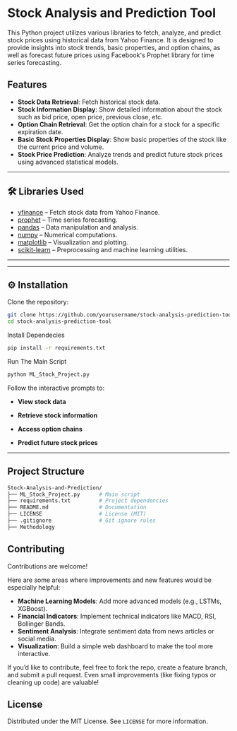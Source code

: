 # Stock Analysis and Prediction Tool

This Python project utilizes various libraries to fetch, analyze, and predict stock prices using historical data from Yahoo Finance. It is designed to provide insights into stock trends, basic properties, and option chains, as well as forecast future prices using Facebook's Prophet library for time series forecasting.

## Features

- **Stock Data Retrieval**: Fetch historical stock data.
- **Stock Information Display**: Show detailed information about the stock such as bid price, open price, previous close, etc.
- **Option Chain Retrieval**: Get the option chain for a stock for a specific expiration date.
- **Basic Stock Properties Display**: Show basic properties of the stock like the current price and volume.
- **Stock Price Prediction**: Analyze trends and predict future stock prices using advanced statistical models.

---

## 🛠️ Libraries Used
- [yfinance](https://pypi.org/project/yfinance/) – Fetch stock data from Yahoo Finance.  
- [prophet](https://facebook.github.io/prophet/) – Time series forecasting.  
- [pandas](https://pandas.pydata.org/) – Data manipulation and analysis.  
- [numpy](https://numpy.org/) – Numerical computations.  
- [matplotlib](https://matplotlib.org/) – Visualization and plotting.  
- [scikit-learn](https://scikit-learn.org/) – Preprocessing and machine learning utilities.  

---

---

## ⚙️ Installation

Clone the repository:

```bash
git clone https://github.com/yourusername/stock-analysis-prediction-tool.git
cd stock-analysis-prediction-tool
```

Install Dependecies 
```bash
pip install -r requirements.txt
```

Run The Main Script 
```bash
python ML_Stock_Project.py
```

Follow the interactive prompts to:

- **View stock data**

- **Retrieve stock information**

- **Access option chains**

- **Predict future stock prices**

---

## Project Structure

```bash
Stock-Analysis-and-Prediction/
├── ML_Stock_Project.py      # Main script
├── requirements.txt         # Project dependencies
├── README.md                # Documentation
├── LICENSE                  # License (MIT)
├── .gitignore               # Git ignore rules
├── Methodology
```

## Contributing
Contributions are welcome! 

Here are some areas where improvements and new features would be especially helpful:
- **Machine Learning Models**: Add more advanced models (e.g., LSTMs, XGBoost).  
- **Financial Indicators**: Implement technical indicators like MACD, RSI, Bollinger Bands.  
- **Sentiment Analysis**: Integrate sentiment data from news articles or social media.  
- **Visualization**: Build a simple web dashboard to make the tool more interactive.  

If you’d like to contribute, feel free to fork the repo, create a feature branch, and submit a pull request. Even small improvements (like fixing typos or cleaning up code) are valuable!  


## License

Distributed under the MIT License. See `LICENSE` for more information.
